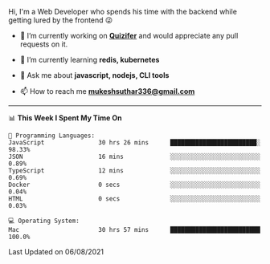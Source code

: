 Hi, I'm a Web Developer who spends his time with the backend while getting lured by the frontend 😜

- 🔭 I’m currently working on **[Quizifer](https://github.com/SutharMukesh/Quizifer/)** and would appreciate any pull requests on it.

- 🌱 I’m currently learning **redis, kubernetes**

- 💬 Ask me about **javascript, nodejs, CLI tools**

- 📫 How to reach me **mukeshsuthar336@gmail.com**

---
<!--START_SECTION:waka-->
📊 **This Week I Spent My Time On** 

```text
💬 Programming Languages: 
JavaScript               30 hrs 26 mins      ████████████████████████░   98.33% 
JSON                     16 mins             ░░░░░░░░░░░░░░░░░░░░░░░░░   0.89% 
TypeScript               12 mins             ░░░░░░░░░░░░░░░░░░░░░░░░░   0.69% 
Docker                   0 secs              ░░░░░░░░░░░░░░░░░░░░░░░░░   0.04% 
HTML                     0 secs              ░░░░░░░░░░░░░░░░░░░░░░░░░   0.03%

💻 Operating System: 
Mac                      30 hrs 57 mins      █████████████████████████   100.0%

```


 Last Updated on 06/08/2021
<!--END_SECTION:waka-->
